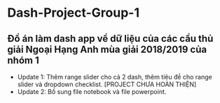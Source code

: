 # Dash-Project-Group-1
## Đồ án làm dash app về dữ liệu của các cầu thủ giải Ngoại Hạng Anh mùa giải 2018/2019 của nhóm 1
- Update 1: Thêm range slider cho cả 2 dash, thêm tiêu đề cho range slider và dropdown checklist. [PROJECT CHƯA HOÀN THIỆN]
- Update 2: Bổ sung file notebook và file powerpoint. 
